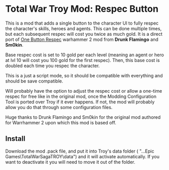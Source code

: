 # Total War Troy Mod: Respec Button

This is a mod that adds a single button to the character UI to fully respec the character's skills, heroes and agents. This can be done multiple times, but each subsequent respec will cost you twice as much gold. It is a direct port of [One Button Respec](https://steamcommunity.com/sharedfiles/filedetails/?id=1588424293) warhammer 2 mod from **Drunk Flamingo** and **Sm0kin**.

Base respec cost is set to 10 gold per each level (meaning an agent or hero at lvl 10 will cost you 100 gold for the first respec). Then, this base cost is doubled each time you respec the character.

This is a just a script mode, so it should be compatible with everything and should be save compatible.

Will probably have the option to adjust the respec cost or allow a one-time respec for free like in the original mod, once the Modding Configuration Tool is ported over Troy if it ever happens. If not, the mod will probably allow you do that through some configuration files.

Huge thanks to Drunk Flamingo and Sm0kin for the original mod authored for Warrhammer 2 upon which this mod is based off.

## Install

Download the mod .pack file, and put it into Troy's data folder ( "...Epic Games\TotalWarSagaTROY\data") and it will activate automatically. If you want to deactivate it you will need to move it out of the folder.